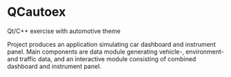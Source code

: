 # QCautoex
Qt/C++ exercise with automotive theme

Project produces an application simulating car dashboard and instrument panel. Main components are data module generating vehicle-, environment- and traffic data, and an interactive module consisting of combined dashboard and instrument panel.
